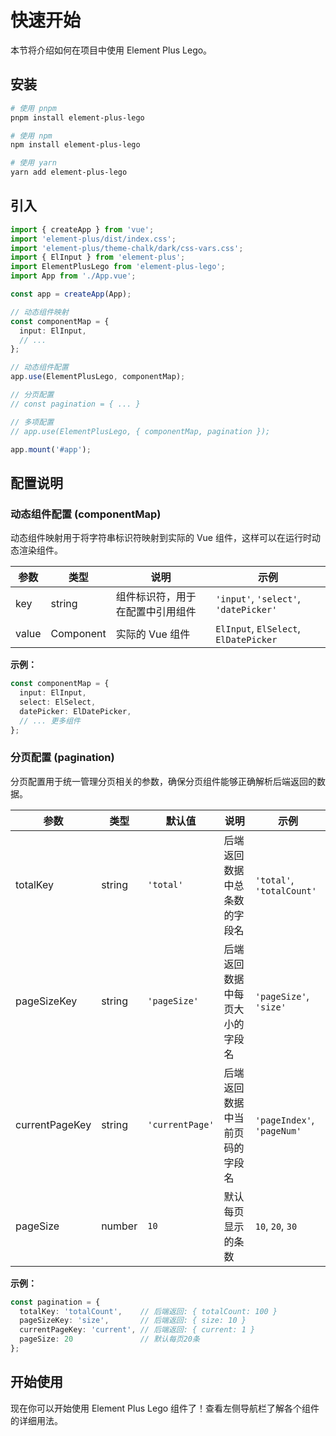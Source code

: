 # 快速开始

本节将介绍如何在项目中使用 Element Plus Lego。

## 安装

```bash
# 使用 pnpm
pnpm install element-plus-lego

# 使用 npm
npm install element-plus-lego

# 使用 yarn
yarn add element-plus-lego
```

## 引入

```ts
import { createApp } from 'vue';
import 'element-plus/dist/index.css';
import 'element-plus/theme-chalk/dark/css-vars.css';
import { ElInput } from 'element-plus';
import ElementPlusLego from 'element-plus-lego';
import App from './App.vue';

const app = createApp(App);

// 动态组件映射
const componentMap = {
  input: ElInput,
  // ...
};

// 动态组件配置
app.use(ElementPlusLego, componentMap);

// 分页配置
// const pagination = { ... }

// 多项配置
// app.use(ElementPlusLego, { componentMap, pagination });

app.mount('#app');
```

## 配置说明

### 动态组件配置 (componentMap)

动态组件映射用于将字符串标识符映射到实际的 Vue 组件，这样可以在运行时动态渲染组件。

| 参数 | 类型 | 说明 | 示例 |
|------|------|------|------|
| key | string | 组件标识符，用于在配置中引用组件 | `'input'`, `'select'`, `'datePicker'` |
| value | Component | 实际的 Vue 组件 | `ElInput`, `ElSelect`, `ElDatePicker` |

**示例：**
```ts
const componentMap = {
  input: ElInput,
  select: ElSelect,
  datePicker: ElDatePicker,
  // ... 更多组件
};
```

### 分页配置 (pagination)

分页配置用于统一管理分页相关的参数，确保分页组件能够正确解析后端返回的数据。

| 参数 | 类型 | 默认值 | 说明 | 示例 |
|------|------|--------|------|------|
| totalKey | string | `'total'` | 后端返回数据中总条数的字段名 | `'total'`, `'totalCount'` |
| pageSizeKey | string | `'pageSize'` | 后端返回数据中每页大小的字段名 | `'pageSize'`, `'size'` |
| currentPageKey | string | `'currentPage'` | 后端返回数据中当前页码的字段名 | `'pageIndex'`, `'pageNum'` |
| pageSize | number | `10` | 默认每页显示的条数 | `10`, `20`, `30` |

**示例：**
```ts
const pagination = {
  totalKey: 'totalCount',    // 后端返回: { totalCount: 100 }
  pageSizeKey: 'size',       // 后端返回: { size: 10 }
  currentPageKey: 'current', // 后端返回: { current: 1 }
  pageSize: 20               // 默认每页20条
};
```

## 开始使用

现在你可以开始使用 Element Plus Lego 组件了！查看左侧导航栏了解各个组件的详细用法。
